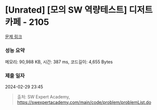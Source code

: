 # [Unrated] [모의 SW 역량테스트] 디저트 카페 - 2105 

[문제 링크](https://swexpertacademy.com/main/code/problem/problemDetail.do?contestProbId=AV5VwAr6APYDFAWu) 

### 성능 요약

메모리: 90,988 KB, 시간: 387 ms, 코드길이: 4,655 Bytes

### 제출 일자

2024-02-29 23:45



> 출처: SW Expert Academy, https://swexpertacademy.com/main/code/problem/problemList.do